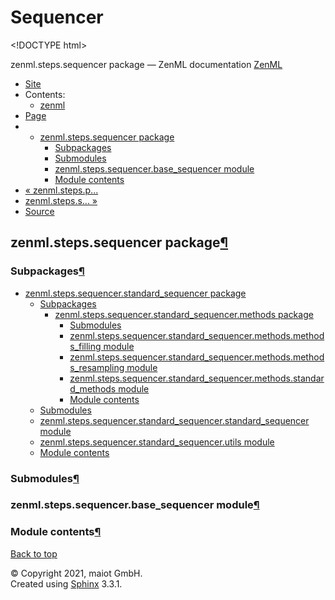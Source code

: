 # Sequencer

&lt;!DOCTYPE html&gt;

zenml.steps.sequencer package — ZenML documentation  [ZenML](https://github.com/maiot-io/zenml/tree/0fca34f6616b273418e2980345bafb695e3c6d88/docs/sphinx_docs/_build/html/index.html)

*  [Site](https://github.com/maiot-io/zenml/tree/0fca34f6616b273418e2980345bafb695e3c6d88/docs/sphinx_docs/_build/html/index.html)
  * Contents:
    * [zenml](https://github.com/maiot-io/zenml/tree/0fca34f6616b273418e2980345bafb695e3c6d88/docs/sphinx_docs/_build/html/modules.html)
*  [Page](./)
  * * [zenml.steps.sequencer package](./)
      * [Subpackages](./#subpackages)
      * [Submodules](./#submodules)
      * [zenml.steps.sequencer.base\_sequencer module](./#zenml-steps-sequencer-base-sequencer-module)
      * [Module contents](./#module-contents)
* [ « zenml.steps.p...](../zenml.steps.preprocesser/zenml.steps.preprocesser.standard_preprocesser/zenml.steps.preprocesser.standard_preprocesser.methods.md)
* [ zenml.steps.s... »](zenml.steps.sequencer.standard_sequencer/)
*  [Source](https://github.com/maiot-io/zenml/tree/0fca34f6616b273418e2980345bafb695e3c6d88/docs/sphinx_docs/_build/html/_sources/zenml.steps.sequencer.rst.txt)

## zenml.steps.sequencer package[¶](./#zenml-steps-sequencer-package)

### Subpackages[¶](./#subpackages)

* [zenml.steps.sequencer.standard\_sequencer package](zenml.steps.sequencer.standard_sequencer/)
  * [Subpackages](zenml.steps.sequencer.standard_sequencer/#subpackages)
    * [zenml.steps.sequencer.standard\_sequencer.methods package](zenml.steps.sequencer.standard_sequencer/zenml.steps.sequencer.standard_sequencer.methods.md)
      * [Submodules](zenml.steps.sequencer.standard_sequencer/zenml.steps.sequencer.standard_sequencer.methods.md#submodules)
      * [zenml.steps.sequencer.standard\_sequencer.methods.methods\_filling module](zenml.steps.sequencer.standard_sequencer/zenml.steps.sequencer.standard_sequencer.methods.md#zenml-steps-sequencer-standard-sequencer-methods-methods-filling-module)
      * [zenml.steps.sequencer.standard\_sequencer.methods.methods\_resampling module](zenml.steps.sequencer.standard_sequencer/zenml.steps.sequencer.standard_sequencer.methods.md#zenml-steps-sequencer-standard-sequencer-methods-methods-resampling-module)
      * [zenml.steps.sequencer.standard\_sequencer.methods.standard\_methods module](zenml.steps.sequencer.standard_sequencer/zenml.steps.sequencer.standard_sequencer.methods.md#zenml-steps-sequencer-standard-sequencer-methods-standard-methods-module)
      * [Module contents](zenml.steps.sequencer.standard_sequencer/zenml.steps.sequencer.standard_sequencer.methods.md#module-contents)
  * [Submodules](zenml.steps.sequencer.standard_sequencer/#submodules)
  * [zenml.steps.sequencer.standard\_sequencer.standard\_sequencer module](zenml.steps.sequencer.standard_sequencer/#zenml-steps-sequencer-standard-sequencer-standard-sequencer-module)
  * [zenml.steps.sequencer.standard\_sequencer.utils module](zenml.steps.sequencer.standard_sequencer/#zenml-steps-sequencer-standard-sequencer-utils-module)
  * [Module contents](zenml.steps.sequencer.standard_sequencer/#module-contents)

### Submodules[¶](./#submodules)

### zenml.steps.sequencer.base\_sequencer module[¶](./#zenml-steps-sequencer-base-sequencer-module)

### Module contents[¶](./#module-contents)

 [Back to top](./)

 © Copyright 2021, maiot GmbH.  
 Created using [Sphinx](http://sphinx-doc.org/) 3.3.1.  



